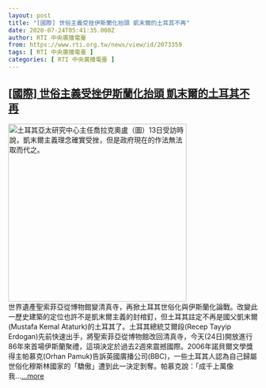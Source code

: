 ```yaml
---
layout: post
title: "[國際] 世俗主義受挫伊斯蘭化抬頭 凱末爾的土耳其不再"
date: 2020-07-24T05:41:35.000Z
author: RTI 中央廣播電臺
from: https://www.rti.org.tw/news/view/id/2073359
tags: [ RTI 中央廣播電臺 ]
categories: [ RTI 中央廣播電臺 ]
---
```

<!--1595569295000-->
[[國際] 世俗主義受挫伊斯蘭化抬頭 凱末爾的土耳其不再](https://www.rti.org.tw/news/view/id/2073359)
------

<div>
<img src="https://static.rti.org.tw/assets/thumbnails/2020/07/24/20200724000011M.jpg" width="360" alt="土耳其亞太研究中心主任喬拉克奧盧（圖）13日受訪時說，凱末爾主義理念確實受挫，但是政府現在的作法無法取而代之。" title="土耳其亞太研究中心主任喬拉克奧盧（圖）13日受訪時說，凱末爾主義理念確實受挫，但是政府現在的作法無法取而代之。"><br>世界遺產聖索菲亞從博物館變清真寺，再掀土耳其世俗化與伊斯蘭化論戰。改變此一歷史建築的定位也許不是凱末爾主義的封棺釘，但土耳其註定不再是國父凱末爾(Mustafa Kemal Ataturk)的土耳其了。土耳其總統艾爾段(Recep Tayyip Erdogan)先前快速出手，將聖索菲亞從博物館改回清真寺，今天(24日)開放進行86年來首場伊斯蘭聚禮，這項決定於過去2週來震撼國際。2006年諾貝爾文學獎得主帕慕克(Orhan Pamuk)告訴英國廣播公司(BBC)，一些土耳其人認為自己歸屬世俗化穆斯林國家的「驕傲」遭到此一決定剝奪。帕慕克說：「成千上萬像我...<a target="_blank" href="https://www.rti.org.tw/news/view/id/2073359">...more</a>
</div>
